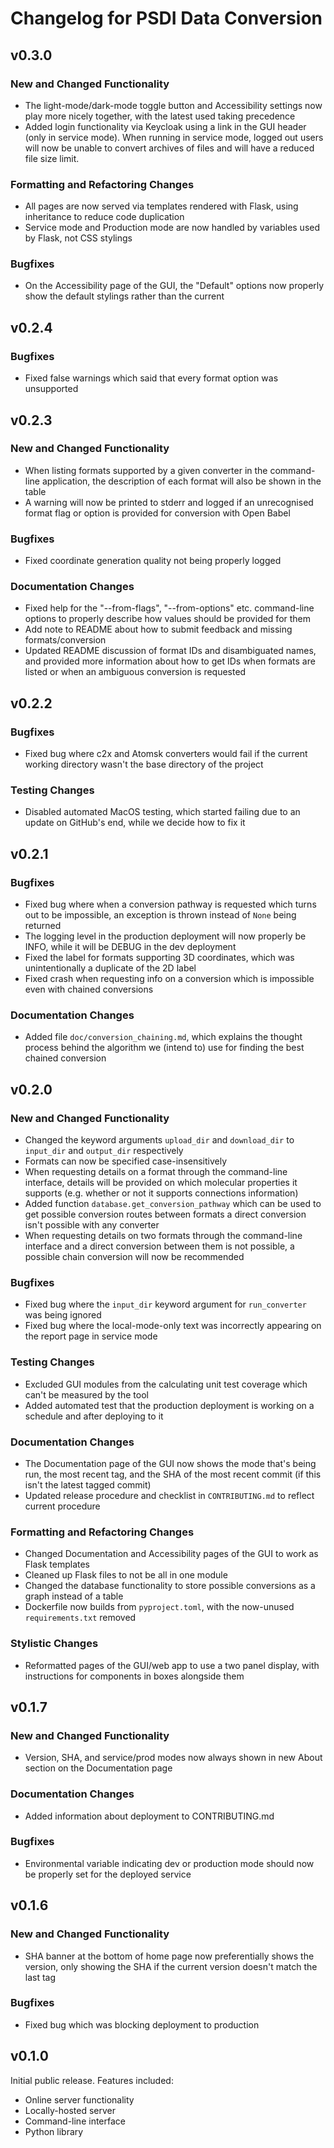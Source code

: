 # Changelog for PSDI Data Conversion

## v0.3.0

### New and Changed Functionality

- The light-mode/dark-mode toggle button and Accessibility settings now play more nicely together, with the latest used taking precedence
- Added login functionality via Keycloak using a link in the GUI header (only in service mode). When running in service mode, logged out users will now be unable to convert archives of files and will have a reduced file size limit.

### Formatting and Refactoring Changes

- All pages are now served via templates rendered with Flask, using inheritance to reduce code duplication
- Service mode and Production mode are now handled by variables used by Flask, not CSS stylings

### Bugfixes

- On the Accessibility page of the GUI, the "Default" options now properly show the default stylings rather than the current

## v0.2.4

### Bugfixes

- Fixed false warnings which said that every format option was unsupported

## v0.2.3

### New and Changed Functionality

- When listing formats supported by a given converter in the command-line application, the description of each format will also be shown in the table
- A warning will now be printed to stderr and logged if an unrecognised format flag or option is provided for conversion with Open Babel

### Bugfixes

- Fixed coordinate generation quality not being properly logged

### Documentation Changes

- Fixed help for the "--from-flags", "--from-options" etc. command-line options to properly describe how values should be provided for them
- Add note to README about how to submit feedback and missing formats/conversion
- Updated README discussion of format IDs and disambiguated names, and provided more information about how to get IDs when formats are listed or when an ambiguous conversion is requested

## v0.2.2

### Bugfixes

- Fixed bug where c2x and Atomsk converters would fail if the current working directory wasn't the base directory of the project

### Testing Changes

- Disabled automated MacOS testing, which started failing due to an update on GitHub's end, while we decide how to fix it

## v0.2.1

### Bugfixes

- Fixed bug where when a conversion pathway is requested which turns out to be impossible, an exception is thrown instead of `None` being returned
- The logging level in the production deployment will now properly be INFO, while it will be DEBUG in the dev deployment
- Fixed the label for formats supporting 3D coordinates, which was unintentionally a duplicate of the 2D label
- Fixed crash when requesting info on a conversion which is impossible even with chained conversions

### Documentation Changes

- Added file `doc/conversion_chaining.md`, which explains the thought process behind the algorithm we (intend to) use for finding the best chained conversion

## v0.2.0

### New and Changed Functionality

- Changed the keyword arguments `upload_dir` and `download_dir` to `input_dir` and `output_dir` respectively
- Formats can now be specified case-insensitively
- When requesting details on a format through the command-line interface, details will be provided on which molecular properties it supports (e.g. whether or not it supports connections information)
- Added function `database.get_conversion_pathway` which can be used to get possible conversion routes between formats a direct conversion isn't possible with any converter
- When requesting details on two formats through the command-line interface and a direct conversion between them is not possible, a possible chain conversion will now be recommended

### Bugfixes

- Fixed bug where the `input_dir` keyword argument for `run_converter` was being ignored
- Fixed bug where the local-mode-only text was incorrectly appearing on the report page in service mode

### Testing Changes

- Excluded GUI modules from the calculating unit test coverage which can't be measured by the tool
- Added automated test that the production deployment is working on a schedule and after deploying to it

### Documentation Changes

- The Documentation page of the GUI now shows the mode that's being run, the most recent tag, and the SHA of the most recent commit (if this isn't the latest tagged commit)
- Updated release procedure and checklist in `CONTRIBUTING.md` to reflect current procedure

### Formatting and Refactoring Changes

- Changed Documentation and Accessibility pages of the GUI to work as Flask templates
- Cleaned up Flask files to not be all in one module
- Changed the database functionality to store possible conversions as a graph instead of a table
- Dockerfile now builds from `pyproject.toml`, with the now-unused `requirements.txt` removed

### Stylistic Changes

- Reformatted pages of the GUI/web app to use a two panel display, with instructions for components in boxes alongside them

## v0.1.7

### New and Changed Functionality

- Version, SHA, and service/prod modes now always shown in new About section on the Documentation page

### Documentation Changes

- Added information about deployment to CONTRIBUTING.md

### Bugfixes

- Environmental variable indicating dev or production mode should now be properly set for the deployed service

## v0.1.6

### New and Changed Functionality

- SHA banner at the bottom of home page now preferentially shows the version, only showing the SHA if the current version doesn't match the last tag

### Bugfixes

- Fixed bug which was blocking deployment to production

## v0.1.0

Initial public release. Features included:

- Online server functionality
- Locally-hosted server
- Command-line interface
- Python library
